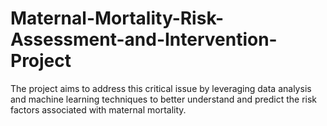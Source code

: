 # Maternal-Mortality-Risk-Assessment-and-Intervention-Project
The project aims to address this critical issue by leveraging data analysis and machine learning techniques to better understand and predict the risk factors associated with maternal mortality.
